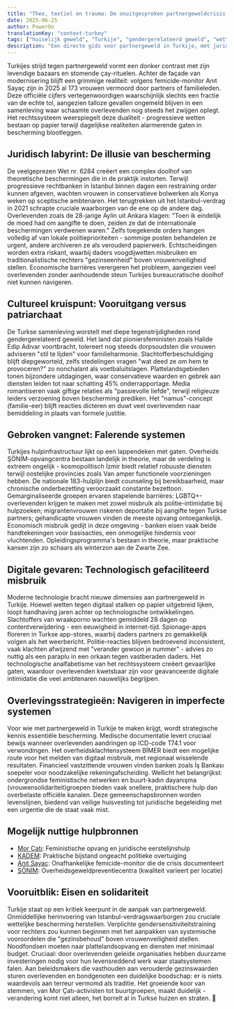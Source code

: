 ```yaml
---
title: "Thee, textiel en trauma: De onuitgesproken partnergeweldcrisis in Turkije"
date: 2025-06-25
author: PowerOn
translationKey: "context-turkey"
tags: ["huiselijk geweld", "Turkije", "gendergerelateerd geweld", "wettelijke rechten", "overlevendenondersteuning", "feminisme"]
description: "Een directe gids voor partnergeweld in Turkije, met juridische obstakels, culturele barrières en overlevendenhulpbronnen."
---
```


Turkijes strijd tegen partnergeweld vormt een donker contrast met zijn levendige bazaars en stomende çay-rituelen. Achter de façade van modernisering blijft een grimmige realiteit: volgens femicide-monitor Anıt Sayaç zijn in 2025 al 173 vrouwen vermoord door partners of familieleden. Deze officiële cijfers vertegenwoordigen waarschijnlijk slechts een fractie van de echte tol, aangezien talloze gevallen ongemeld blijven in een samenleving waar schaamte overlevenden nog steeds het zwijgen oplegt. Het rechtssysteem weerspiegelt deze dualiteit - progressieve wetten bestaan op papier terwijl dagelijkse realiteiten alarmerende gaten in bescherming blootleggen.

## Juridisch labyrint: De illusie van bescherming  

De veelgeprezen Wet nr. 6284 creëert een complex doolhof van theoretische beschermingen die in de praktijk instorten. Terwijl progressieve rechtbanken in Istanbul binnen dagen een restraining order kunnen afgeven, wachten vrouwen in conservatieve bolwerken als Konya weken op sceptische ambtenaren. Het terugtrekken uit het Istanbul-verdrag in 2021 schrapte cruciale waarborgen van de ene op de andere dag. Overlevenden zoals de 28-jarige Aylin uit Ankara klagen: "Toen ik eindelijk de moed had om aangifte te doen, zeiden ze dat de internationale beschermingen verdwenen waren." Zelfs toegekende orders hangen volledig af van lokale politieprioriteiten - sommige posten behandelen ze urgent, andere archiveren ze als verouderd papierwerk. Echtscheidingen worden extra riskant, waarbij daders voogdijwetten misbruiken en traditionalistische rechters "gezinseenheid" boven vrouwenveiligheid stellen. Economische barrières verergeren het probleem, aangezien veel overlevenden zonder aanhoudende steun Turkijes bureaucratische doolhof niet kunnen navigeren.

## Cultureel kruispunt: Vooruitgang versus patriarchaat  

De Turkse samenleving worstelt met diepe tegenstrijdigheden rond gendergerelateerd geweld. Het land dat pioniersfeministen zoals Halide Edip Adıvar voortbracht, tolereert nog steeds dorpsoudsten die vrouwen adviseren "stil te lijden" voor familieharmonie. Slachtofferbeschuldiging blijft diepgeworteld, zelfs stedelingen vragen "wat deed ze om hem te provoceren?" zo nonchalant als voetbaluitslagen. Plattelandsgebieden tonen bijzondere uitdagingen, waar conservatieve waarden en gebrek aan diensten leiden tot naar schatting 45% onderrapportage. Media romantiseren vaak giftige relaties als "passievolle liefde", terwijl religieuze leiders verzoening boven bescherming prediken. Het "namus"-concept (familie-eer) blijft reacties dicteren en duwt veel overlevenden naar bemiddeling in plaats van formele justitie.

## Gebroken vangnet: Falerende systemen  

Turkijes hulpinfrastructuur lijkt op een lappendeken met gaten. Overheids ŞÖNİM-opvangcentra bestaan landelijk in theorie, maar de verdeling is extreem ongelijk - kosmopolitisch İzmir biedt relatief robuuste diensten terwijl oostelijke provincies zoals Van amper functionele voorzieningen hebben. De nationale 183-hulplijn biedt counseling bij bereikbaarheid, maar chronische onderbezetting veroorzaakt constante bezettoon. Gemarginaliseerde groepen ervaren stapelende barrières: LGBTQ+-overlevenden krijgen te maken met zowel misbruik als politie-intimidatie bij hulpzoeken; migrantenvrouwen riskeren deportatie bij aangifte tegen Turkse partners; gehandicapte vrouwen vinden de meeste opvang ontoegankelijk. Economisch misbruik gedijt in deze omgeving - banken eisen vaak beide handtekeningen voor basisacties, een onmogelijke hindernis voor vluchtenden. Opleidingsprogramma's bestaan in theorie, maar praktische kansen zijn zo schaars als winterzon aan de Zwarte Zee.

## Digitale gevaren: Technologisch gefaciliteerd misbruik  

Moderne technologie bracht nieuwe dimensies aan partnergeweld in Turkije. Hoewel wetten tegen digitaal stalken op papier uitgebreid lijken, loopt handhaving jaren achter op technologische ontwikkelingen. Slachtoffers van wraakporno wachten gemiddeld 28 dagen op contentverwijdering - een eeuwigheid in internet-tijd. Spionage-apps floreren in Turkse app-stores, waarbij daders partners zo gemakkelijk volgen als het weerbericht. Politie-reacties blijven bedroevend inconsistent, vaak klachten afwijzend met "verander gewoon je nummer" - advies zo nuttig als een paraplu in een orkaan tegen vastberaden daders. Het technologische analfabetisme van het rechtssysteem creëert gevaarlijke gaten, waardoor overlevenden kwetsbaar zijn voor geavanceerde digitale intimidatie die veel ambtenaren nauwelijks begrijpen.

## Overlevingsstrategieën: Navigeren in imperfecte systemen  

Voor wie met partnergeweld in Turkije te maken krijgt, wordt strategische kennis essentiële bescherming. Medische documentatie levert cruciaal bewijs wanneer overlevenden aandringen op ICD-code T74.1 voor verwondingen. Het overheidsklachtensysteem BİMER biedt een mogelijke route voor het melden van digitaal misbruik, met regionaal wisselende resultaten. Financieel vastzittende vrouwen vinden banken zoals İş Bankası soepeler voor noodzakelijke rekeningafscheiding. Wellicht het belangrijkst: ondergrondse feministische netwerken en buurt-kadın dayanışma (vrouwensolidariteit)groepen bieden vaak snellere, praktischere hulp dan overbelaste officiële kanalen. Deze gemeenschapsbronnen worden levenslijnen, biedend van veilige huisvesting tot juridische begeleiding met een urgentie die de staat vaak mist.

## Mogelijk nuttige hulpbronnen

- [Mor Çatı](https://www.morcati.org.tr/): Feministische opvang en juridische eerstelijnshulp  
- [KADEM](https://kadem.org.tr/): Praktische bijstand ongeacht politieke overtuiging  
- [Anıt Sayaç](https://anitsayac.com/): Onafhankelijke femicide-monitor die de crisis documenteert  
- [ŞÖNİM](https://www.aile.gov.tr/): Overheidsgeweldpreventiecentra (kwaliteit varieert per locatie)  

## Vooruitblik: Eisen en solidariteit  

Turkije staat op een kritiek keerpunt in de aanpak van partnergeweld. Onmiddellijke herinvoering van Istanbul-verdragswaarborgen zou cruciale wettelijke bescherming herstellen. Verplichte gendersensitiviteitstraining voor rechters zou kunnen beginnen met het aanpakken van systemische vooroordelen die "gezinsbehoud" boven vrouwenveiligheid stellen. Noodfondsen moeten naar plattelandsopvang en diensten met minimaal budget. Cruciaal: door overlevenden geleide organisaties hebben duurzame investeringen nodig voor hun levensreddend werk waar staatsystemen falen. Aan beleidsmakers die vasthouden aan verouderde gezinswaarden sturen overlevenden en bondgenoten een duidelijke boodschap: er is niets waardevols aan terreur vermomd als traditie. Het groeiende koor van stemmen, van Mor Çatı-activisten tot buurtgroepen, maakt duidelijk - verandering komt niet alleen, het borrelt al in Turkse huizen en straten. 💜
